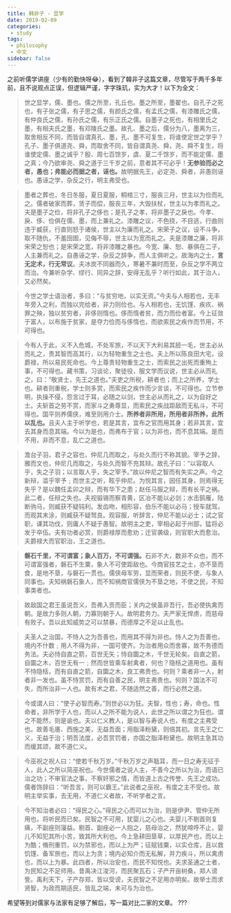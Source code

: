 ```yaml
---
title: 韩非子 - 显学
date: 2019-02-09
categories:
 - study
tags:
 - philosophy
 - 中文
sidebar: false
---
```


之前听儒学讲座（少有的勤快呀😂），看到了韓非子这篇文章，尽管写于两千多年前，且不说观点正误，但逻辑严谨，字字珠玑，实为大才！以下为全文：

> 世之显学，儒、墨也。儒之所至，孔丘也。墨之所至，墨翟也。自孔子之死也，有子张之儒，有子思之儒，有颜氏之儒，有孟氏之儒，有漆雕氏之儒，有仲良氏之儒，有孙氏之儒，有乐正氏之儒。自墨子之死也，有相里氏之墨，有相夫氏之墨，有邓陵氏之墨。故孔、墨之后，儒分为八，墨离为三，取舍相反不同，而皆自谓真孔、墨，孔、墨不可复生，将谁使定世之学乎？孔子、墨子俱道尧、舜，而取舍不同，皆自谓真尧、舜，尧、舜不复生，将谁使定儒、墨之诚乎？殷、周七百馀岁，虞、夏二千馀岁，而不能定儒、墨之真；今乃欲审尧、舜之道于三千岁之前，意者其不可必乎！<b>无参验而必之者，愚也；弗能必而据之者，诬也。</b>故明据先王，必定尧、舜者，非愚则诬也。愚诬之学，杂反之行，明主弗受也。

> 墨者之葬也，冬日冬服，夏日夏服，桐棺三寸，服丧三月，世主以为俭而礼之。儒者破家而葬，赁子而偿，服丧三年，大毁扶杖，世主以为孝而礼之。夫是墨子之俭，将非孔子之侈也；是孔子之孝，将非墨子之戾也。今孝、戾、侈、俭俱在儒、墨，而上兼礼之。漆雕之议，不色挠，不目逃，行曲则违于臧获，行直则怒于诸侯，世主以为廉而礼之。宋荣子之议，设不斗争，取不随仇，不羞囹圄，见侮不辱，世主以为宽而礼之。夫是漆雕之廉，将非宋荣之恕也；是宋荣之宽，将非漆雕之暴也。今宽、廉、恕、暴俱在二子，人主兼而礼之。自愚诬之学，杂反之辞争，而人主俱听之。故海内之士，<b>言无定术，行无常议</b>。夫冰炭不同器而久，寒暑不兼时而至，杂反之学不两立而治。今兼听杂学、缪行、同异之辞，安得无乱乎？听行如此，其于治人，又必然矣。

> 今世之学士语治者，多曰：“与贫穷地，以实无资。”今夫与人相若也，无丰年旁入之利，而独以完给者，非力则俭也。与人相若也，无饥馑、疾疚、祸罪之殃，独以贫穷者，非侈则惰也。侈而惰者贫，而力而俭者富。今上征敛于富人，以布施于贫家，是夺力俭而与侈惰也，而欲索民之疾作而节用，不可得也。

> 今有人于此，义不入危城，不处军旅，不以天下大利易其胫一毛，世主必从而礼之，贵其智而高其行，以为轻物重生之士也。夫上所以陈良田大宅，设爵禄，所以易民死命也。今上尊贵轻物重生之士，而索民之出死而重殉上事，不可得也。藏书策，习谈论，聚徒役，服文学而议说，世主必从而礼之，曰：“敬贤士，先王之道也。”夫吏之所税，耕者也；而上之所养，学士也。耕者则重税，学士则多赏，而索民之疾作而少言谈，不可得也。立节参明，执操不侵，怨言过于耳，必随之以剑，世主必从而礼之，以为自好之士。夫斩首之劳不赏，而家斗之勇尊显，而索民之疾战距敌而无私斗，不可得也。国平则养儒侠，难至则用介士。<b>所养者非所用，所用者非所养，此所以乱也。</b>且夫人主于听学也，若是其言，宜布之官而用其身；若非其言，宜去其身而息其端。今以为是也，而弗布于官；以为非也，而不息其端。是而不用，非而不息，乱亡之道也。

> 澹台子羽，君子之容也，仲尼几而取之，与处久而行不称其貌。宰予之辞，雅而文也，仲尼几而取之，与处久而智不充其辩。故孔子曰：“以容取人乎，失之子羽；以言取人乎，失之宰予。”故以仲尼之智而有失实之声。今之新辩，滥乎宰予﹔而世主之听，眩乎仲尼。为悦其言，因任其身，则焉得无失乎？是以魏任孟卯之辩，而有华下之患；赵任马服之辩，而有长平之祸。此二者，任辩之失也。夫视锻锡而察青黄，区冶不能以必剑；水击鹄雁，陆断驹马，则臧获不疑钝利。发齿吻，相形容，伯乐不能以必马；授车就驾，而观其末涂，则臧获不疑驽良。观容服，听辞言，仲尼不能以必士；试之官职，课其功伐，则庸人不疑于愚智。故明主之吏，宰相必起于州部，猛将必发于卒伍。夫有功者必赏，则爵禄厚而愈劝；迁官袭级，则官职大而愈治。夫爵禄大而官职治，王之道也。

> <b>磐石千里，不可谓富；象人百万，不可谓强。</b>石非不大，数非不众也，而不可谓富强者，磐石不生粟，象人不可使距敌也。今商官技艺之士，亦不垦而食，是地不垦，与磐石一贯也。儒侠毋军劳，显而荣者，则民不使，与象人同事也。夫知祸磐石象人，而不知祸商官儒侠为不垦之地，不使之民，不知事类者也。

> 故敌国之君王虽说吾义，吾弗入贡而臣；关内之侯虽非吾行，吾必使执禽而朝。是故力多则人朝，力寡则朝于人。故明君务力。夫严家无悍虏，而慈母有败子。吾以此知威势之可以禁暴，而德厚之不足以止乱也。

> 夫圣人之治国，不恃人之为吾善也，而用其不得为非也。恃人之为吾善也，境内不什数﹔用人不得为非，一国可使齐。为治者用众而舍寡，故不务德而务法。夫必恃自直之箭，百世无矢；恃自圜之木，千世无轮矣。自直之箭，自圜之木，百世无有一﹔然而世皆乘车射禽者，何也？隐栝之道用也。虽有不恃隐栝，而有自直之箭，自圜之木，良工弗贵也。何则？乘者非一人，射者非一发也。虽不恃赏罚，而有自善之民，明主弗贵也。何则？国法不可失，而所治非一人也。故有术之君，不随适然之善，而行必然之道。

> 今或谓人曰：“使子必智而寿。”则世必以为狂。夫智，性也；寿，命也。性命者，非所学于人也，而以人之所不能为说人，此世之所以谓之为狂也。谓之不能然，则是谕也。夫以仁义教人，是以智与寿说人也，有度之主弗受也。故善毛廧、西施之美，无益吾面；用脂泽粉黛，则倍其初。言先王之仁义，无益于治；明吾法度，必吾赏罚者，亦国之脂泽粉黛也。故明主急其功而缓其颂，故不道仁义。

> 今巫祝之祝人曰：“使若千秋万岁。”千秋万岁之声聒耳，而一日之寿无征于人，此人之所以简巫祝也。今世儒者之说人主，不善今之所以为治，而语已治之功；不审官法之事，不察奸邪之情，而皆道上古之传誉、先王之成功。儒者饰辞曰：“听吾言，则可以霸王。”此说者之巫祝，有度之主不受也。故明主举实事，去无用，不道仁义者故，不听学者之言。

> 今不知治者必曰：“得民之心。”得民之心而可以为治，则是伊尹、管仲无所用也，将听民而已矣。民智之不可用，犹婴儿之心也。夫婴儿不剔首则复痛，不副痤则寖益。剔首、副痤必一人抱之，慈母治之，然犹啼呼不止，婴儿不知犯其所小苦，致其所大利也。今上急耕田垦草，以厚民产也，而以上为酷；脩刑重罚，以为禁邪也，而以上为严；征赋钱粟，以实仓库，且以救饥馑、备军旅也，而以上为贪；境内必知介而无私解，并力疾斗，所以禽虏也，而以上为暴。此四者，所以治安也，而民不知悦也。夫求圣通之士者，为民知之不足师用。昔禹决江浚河，而民聚瓦石；子产开亩树桑，郑人谤訾。禹利天下，子产存郑，皆以受谤，夫民智之不足用亦明矣。故举士而求贤智，为政而期适民，皆乱之端，未可与为治也。

希望等到对儒家与法家有足够了解后，写一篇对比二家的文章。
???
